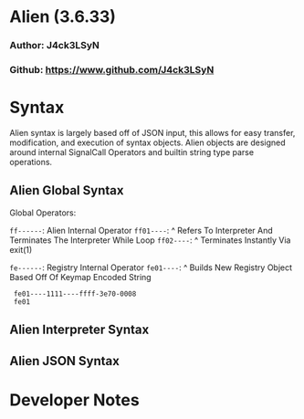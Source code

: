 # Alien (3.6.33)
### Author: J4ck3LSyN
### Github: https://www.github.com/J4ck3LSyN

# Syntax

Alien syntax is largely based off of JSON input, this allows for easy transfer, modification, and execution of syntax objects. Alien objects
are designed around internal SignalCall Operators and builtin string type parse operations.

## Alien Global Syntax

Global Operators:

`ff------`: Alien Internal Operator
`ff01----`: ^ Refers To Interpreter And Terminates The Interpreter While Loop
`ff02----`: ^ Terminates Instantly Via exit(1)

`fe------`: Registry Internal Operator
`fe01----`: ^ Builds New Registry Object Based Off Of Keymap Encoded String
```
 fe01----1111----ffff-3e70-0008
 fe01
```

## Alien Interpreter Syntax

## Alien JSON Syntax

# Developer Notes
